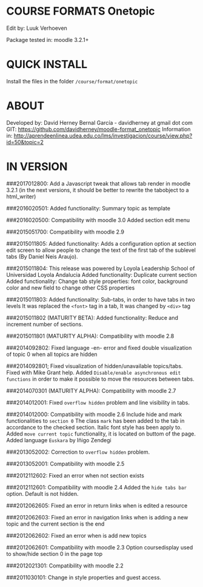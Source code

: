 COURSE FORMATS Onetopic
============================
Edit by: Luuk Verhoeven

Package tested in: moodle 3.2.1+

QUICK INSTALL
==============
Install the files in the folder  `/course/format/onetopic`

ABOUT
=============
Developed by: David Herney Bernal García - davidherney at gmail dot com
GIT: https://github.com/davidherney/moodle-format_onetopic
Information in: http://aprendeenlinea.udea.edu.co/lms/investigacion/course/view.php?id=50&topic=2

IN VERSION
=============
###2017012800:
Add a Javascript tweak that allows tab render in moodle 3.2.1 (in the next versions, it should be better to 
rewrite the  tabobject to a html_writer)

###2016020501:
Added functionality: Summary topic as template

###2016020500:
Compatibility with moodle 3.0
Added section edit menu

###2015051700:
Compatibility with moodle 2.9

###2015011805:
Added functionality: Adds a configuration option at section edit screen to allow people to change the text of the first tab of the sublevel tabs (By Daniel Neis Araujo).

###2015011804:
This release was powered by Loyola Leadership School of Universidad Loyola Andalucia
Added functionality: Duplicate current section
Added functionality: Change tab style properties: font color, background color and new field to change other CSS properties

###2015011803:
Added functionality: Sub-tabs, in order to have tabs in two levels
It was replaced the `<font>` tag in a tab, It was changed by `<div>` tag

###2015011802 (MATURITY BETA):
Added functionality: Reduce and increment number of sections.

###2015011801 (MATURITY ALPHA):
Compatibility with moodle 2.8

###2014092802:
Fixed language -en- error and fixed double visualization of topic 0 when all topics are hidden

###2014092801;
Fixed visualization of hidden/unavailable topics/tabs. Fixed with Mike Grant help.
Added `Disable/enable asynchronous edit functions` in order to make it possible to move the resources between tabs.

###2014070301 (MATURITY ALPHA):
Compatibility with moodle 2.7

###2014012001:
Fixed `overflow hidden` problem and line visibility in tabs.

###2014012000:
Compatibility with moodle 2.6
Include hide and mark functionalities to `section 0`
The class `mark` has been added to the tab in accordance to the checked section. Italic font style has been apply to.
Added `move current topic` functionality, it is located on buttom of the page.
Added language `Euskara` by Iñigo Zendegi

###2013052002:
Correction to `overflow hidden` problem.

###2013052001:
Compatibility with moodle 2.5

###2012112602:
Fixed an error when not section exists

###2012112601:
Compatibility with moodle 2.4
Added the `hide tabs bar` option. Default is not hidden.

###2012062605:
Fixed an error in return links when is edited a resource

###2012062603:
Fixed an error in navigation links when is adding a new topic and the current section is the end

###2012062602:
Fixed an error when is add new topics

###2012062601:
Compatibility with moodle 2.3
Option coursedisplay used to show/hide section 0 in the page top

###2012021301:
Compatibility with moodle 2.2

###2011030101:
Change in style properties and guest access.
